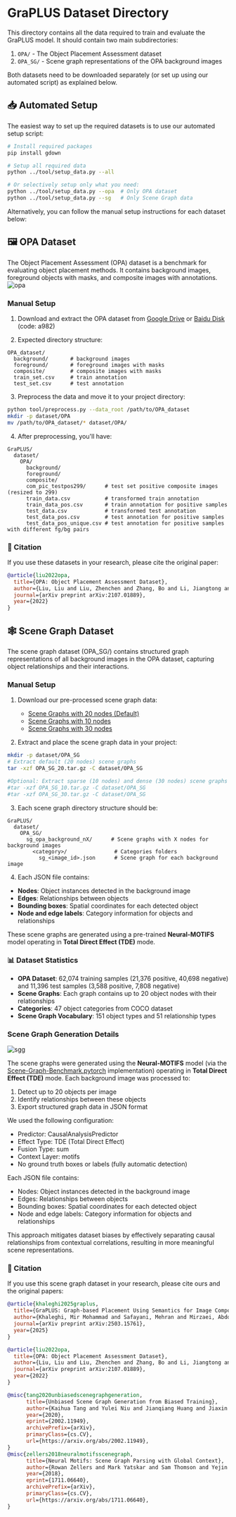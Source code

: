 # GraPLUS Dataset Directory

This directory contains all the data required to train and evaluate the GraPLUS model. It should contain two main subdirectories:

1. `OPA/` - The Object Placement Assessment dataset
2. `OPA_SG/` - Scene graph representations of the OPA background images

Both datasets need to be downloaded separately (or set up using our automated script) as explained below.

## 📥 Automated Setup

The easiest way to set up the required datasets is to use our automated setup script:

```bash
# Install required packages
pip install gdown

# Setup all required data
python ../tool/setup_data.py --all

# Or selectively setup only what you need:
python ../tool/setup_data.py --opa  # Only OPA dataset
python ../tool/setup_data.py --sg   # Only Scene Graph data
```
Alternatively, you can follow the manual setup instructions for each dataset below:

## 🖼️ OPA Dataset
The Object Placement Assessment (OPA) dataset is a benchmark for evaluating object placement methods. It contains background images, foreground objects with masks, and composite images with annotations.
![opa](../images/opa.png)
### Manual Setup

1. Download and extract the OPA dataset from [Google Drive](https://drive.google.com/file/d/133Wic_nSqfrIajDnnxwvGzjVti-7Y6PF/view?usp=sharing) or [Baidu Disk](https://pan.baidu.com/s/1IzVLcXWLFgFR4GAbxZUPkw) (code: a982)

2. Expected directory structure:
```
OPA_dataset/
  background/       # background images
  foreground/       # foreground images with masks
  composite/        # composite images with masks
  train_set.csv     # train annotation
  test_set.csv      # test annotation
```

3. Preprocess the data and move it to your project directory:
```bash
python tool/preprocess.py --data_root /path/to/OPA_dataset
mkdir -p dataset/OPA
mv /path/to/OPA_dataset/* dataset/OPA/
```

4. After preprocessing, you'll have:
```
GraPLUS/
  dataset/
    OPA/
      background/
      foreground/
      composite/
      com_pic_testpos299/      # test set positive composite images (resized to 299)
      train_data.csv           # transformed train annotation
      train_data_pos.csv       # train annotation for positive samples
      test_data.csv            # transformed test annotation
      test_data_pos.csv        # test annotation for positive samples
      test_data_pos_unique.csv # test annotation for positive samples with different fg/bg pairs
```
### 📜 Citation
If you use these datasets in your research, please cite the original paper:
```bibtex
@article{liu2022opa,
  title={OPA: Object Placement Assessment Dataset},
  author={Liu, Liu and Liu, Zhenchen and Zhang, Bo and Li, Jiangtong and Niu, Li and Liu, Qingyang and Zhang, Liqing},
  journal={arXiv preprint arXiv:2107.01889},
  year={2022}
}
```

## 🕸️ Scene Graph Dataset
The scene graph dataset (OPA_SG/) contains structured graph representations of all background images in the OPA dataset, capturing object relationships and their interactions.

### Manual Setup

1. Download our pre-processed scene graph data:
   - [Scene Graphs with 20 nodes (Default)](https://drive.google.com/file/d/1xxxxxxxxxxxxx/view?usp=sharing)
   - [Scene Graphs with 10 nodes](https://drive.google.com/file/d/1xxxxxxxxxxxxx/view?usp=sharing)
   - [Scene Graphs with 30 nodes](https://drive.google.com/file/d/1xxxxxxxxxxxxx/view?usp=sharing)

2. Extract and place the scene graph data in your project:
```bash
mkdir -p dataset/OPA_SG
# Extract default (20 nodes) scene graphs
tar -xzf OPA_SG_20.tar.gz -C dataset/OPA_SG

#Optional: Extract sparse (10 nodes) and dense (30 nodes) scene graphs
#tar -xzf OPA_SG_10.tar.gz -C dataset/OPA_SG
#tar -xzf OPA_SG_30.tar.gz -C dataset/OPA_SG
```


3. Each scene graph directory structure should be:
```
GraPLUS/
  dataset/
    OPA_SG/
      sg_opa_background_nX/      # Scene graphs with X nodes for background images
        <category>/               # Categories folders
          sg_<image_id>.json      # Scene graph for each background image
```

4. Each JSON file contains:

- **Nodes**: Object instances detected in the background image
- **Edges**: Relationships between objects
- **Bounding boxes**: Spatial coordinates for each detected object
- **Node and edge labels**: Category information for objects and relationships

These scene graphs are generated using a pre-trained **Neural-MOTIFS** model operating in **Total Direct Effect (TDE)** mode.

### 📊 Dataset Statistics

- **OPA Dataset**: 62,074 training samples (21,376 positive, 40,698 negative) and 11,396 test samples (3,588 positive, 7,808 negative)
- **Scene Graphs**: Each graph contains up to 20 object nodes with their relationships
- **Categories**: 47 object categories from COCO dataset
- **Scene Graph Vocabulary**: 151 object types and 51 relationship types


### Scene Graph Generation Details
![sgg](../images/sgg.png)

The scene graphs were generated using the **Neural-MOTIFS** model (via the [Scene-Graph-Benchmark.pytorch](https://github.com/KaihuaTang/Scene-Graph-Benchmark.pytorch) implementation) operating in **Total Direct Effect (TDE)** mode. Each background image was processed to:

1. Detect up to 20 objects per image 
2. Identify relationships between these objects
3. Export structured graph data in JSON format

We used the following configuration:
- Predictor: CausalAnalysisPredictor
- Effect Type: TDE (Total Direct Effect)
- Fusion Type: sum
- Context Layer: motifs
- No ground truth boxes or labels (fully automatic detection)

Each JSON file contains:
- Nodes: Object instances detected in the background image
- Edges: Relationships between objects
- Bounding boxes: Spatial coordinates for each detected object
- Node and edge labels: Category information for objects and relationships

This approach mitigates dataset biases by effectively separating causal relationships from contextual correlations, resulting in more meaningful scene representations.

### 📜 Citation
If you use this scene graph dataset in your research, please cite ours and the original papers:
```bibtex
@article{khaleghi2025graplus,
  title={GraPLUS: Graph-based Placement Using Semantics for Image Composition},
  author={Khaleghi, Mir Mohammad and Safayani, Mehran and Mirzaei, Abdolreza},
  journal={arXiv preprint arXiv:2503.15761},
  year={2025}
}

@article{liu2022opa,
  title={OPA: Object Placement Assessment Dataset},
  author={Liu, Liu and Liu, Zhenchen and Zhang, Bo and Li, Jiangtong and Niu, Li and Liu, Qingyang and Zhang, Liqing},
  journal={arXiv preprint arXiv:2107.01889},
  year={2022}
}

@misc{tang2020unbiasedscenegraphgeneration,
      title={Unbiased Scene Graph Generation from Biased Training}, 
      author={Kaihua Tang and Yulei Niu and Jianqiang Huang and Jiaxin Shi and Hanwang Zhang},
      year={2020},
      eprint={2002.11949},
      archivePrefix={arXiv},
      primaryClass={cs.CV},
      url={https://arxiv.org/abs/2002.11949}, 
}
@misc{zellers2018neuralmotifsscenegraph,
      title={Neural Motifs: Scene Graph Parsing with Global Context}, 
      author={Rowan Zellers and Mark Yatskar and Sam Thomson and Yejin Choi},
      year={2018},
      eprint={1711.06640},
      archivePrefix={arXiv},
      primaryClass={cs.CV},
      url={https://arxiv.org/abs/1711.06640}, 
}
```

